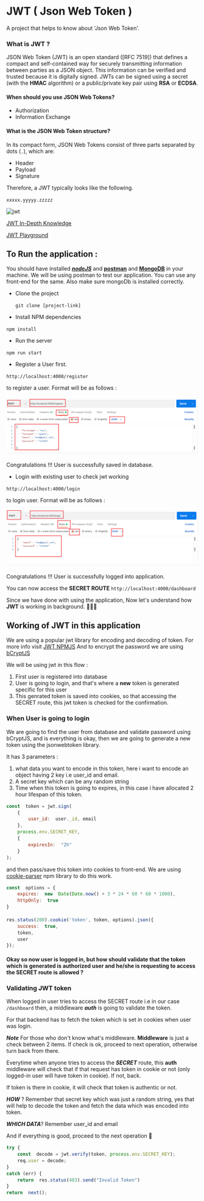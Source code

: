 # JWT ( Json Web Token )
A project that helps to know about 'Json Web Token'.

### What is JWT ?
JSON Web Token (JWT) is an open standard ([RFC 7519]) that defines a compact and self-contained way for securely transmitting information between parties as a JSON object. This information can be verified and trusted because it is digitally signed. 
JWTs can be signed using a secret (with the **HMAC** algorithm) or a public/private key pair using **RSA** or **ECDSA**.

#### When should you use JSON Web Tokens?
 - Authorization
 - Information Exchange

#### What is the JSON Web Token structure?

In its compact form, JSON Web Tokens consist of three parts separated by dots (`.`), which are:

-   Header
-   Payload
-   Signature

Therefore, a JWT typically looks like the following.

`xxxxx.yyyyy.zzzzz`

![jwt](https://cdn2.auth0.com/docs/media/articles/api-auth/client-credentials-grant.png)


[JWT In-Depth Knowledge](https://jwt.io/introduction)

[JWT Playground](https://jwt.io/#debugger-io)


## To Run the application :
You should have installed ***[nodeJS](https://nodejs.org/en/download/)*** and **[postman](https://www.postman.com/downloads/)** and [**MongoDB**](https://www.mongodb.com/try/download/community) in your machine.
We will be using postman to test our application. You can use any front-end for the same.
Also make sure mongoDb is installed correctly.

 - Clone the project
 
	 `git clone [project-link]`
	 
 - Install NPM dependencies 
 
 `npm install`
 
 - Run the server 
 
`npm run start`

- Register a User first. 

`http://localhost:4000/register`

to register a user. Format will be as follows : 

![postman_register](./screenshots/postman_register.png)

Congratulations !!! User is successfully saved in database.

- Login with existing user to check jwt working 

`http://localhost:4000/login`

to login user. Format will be as follows : 

![postman_login](./screenshots/postman_login.png)

Congratulations !!! User is successfully logged into application.


You can now access the **SECRET ROUTE** `http://localhost:4000/dashboard`

Since we have done with using the application, Now let's understand how **JWT** is working in background. 🙌🙌🙌

## Working of JWT in this application

We are using a popular jwt library for encoding and decoding of token. For more info visit [JWT NPMJS](https://www.npmjs.com/package/jsonwebtoken)
And to encrypt the password we are using [bCryptJS](https://www.npmjs.com/package/bcryptjs)

We will be using jwt in this flow :

 1. First user is registered into database
 2. User is going to login, and that's where a **new** token is generated specific for this user
 3. This genrated token is saved into cookies, so that accessing the SECRET route, this jwt token is checked for the confirmation.


### When User is going to login 
We are going to find the user from database and validate password using bCryptJS, and is everything is okay, then we are going to generate a new token using the jsonwebtoken library.

It has 3 parameters : 

 1. what data you want to encode in this token, here i want to encode an object having 2 key i.e user_id and email.
 2. A secret key which can be any random string
 3. Time when this token is going to expires, in this case i have allocated 2 hour lifespan of this token.

``` javascript    
const  token = jwt.sign(
    {
	    user_id:  user._id, email
    },
	process.env.SECRET_KEY,
    {
	    expiresIn:  "2h"
    }
);
```

and then pass/save this token into cookies to front-end. We are using [cookie-parser](https://www.npmjs.com/package/cookie-parser) npm library to do this work.

```javascript
const  options = {
	expires:  new  Date(Date.now() + 3 * 24 * 60 * 60 * 1000),
	httpOnly:  true
}

res.status(200).cookie('token', token, options).json({
	success:  true,
	token,
	user
});
```

#### Okay so now user is logged in, but how should validate that the token which is generated is authorized user and he/she is requesting to access the SECRET route is allowed ?

### Validating JWT token

When logged in user tries to access the SECRET route i.e in our case `/dashboard` then, a middleware ***auth*** is going to validate the token.

For that backend has to fetch the token which is set in cookies when user was login.

***Note*** For those who don't know what's middleware. **Middleware** is just a check between 2 items. If check is ok, proceed to next operation, otherwise turn back from there.

Everytime when anyone tries to access the ***SECRET*** route, this **auth** middleware will check that if that request has token in cookie or not (only logged-in user will have token in cookie). If not, back.

If token is there in cookie, it will check that token is authentic or not.

***HOW*** ?
Remember that secret key which was just a random string, yes that will help to decode the token and fetch the data which was encoded into token.


***WHICH DATA***? 
Remember user_id and email 

And if everything is good, proceed to the next operation 💯

```javascript
try {
	const  decode = jwt.verify(token, process.env.SECRET_KEY);
	req.user = decode;
}
catch (err) {
	return  res.status(403).send("Invalid Token")
}
return  next();
```
